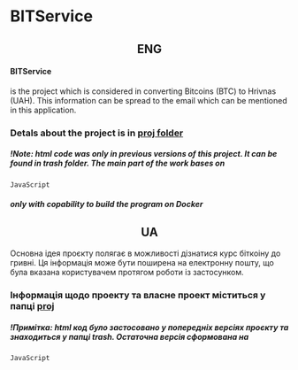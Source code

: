 # BITService
<h2 align = "center"> ENG </h2>
<h4>BITService</h4>
<p>is the project which is considered in converting Bitcoins (BTC) to Hrivnas (UAH). This information can be spread to the email which can be mentioned in this application.</p>
<h3>Detals about the project is in <a href = "https://github.com/SunDall/BITService/tree/main/proj">proj folder</a></h3>
<h5>!Note: html code was only in previous versions of this project. It can be found in trash folder. The main part of the work bases on </h5>

`JavaScript`

<h5>only with copability to build the program on Docker</h5>

<h2 align = "center"> UA </h2>
<p>Основна ідея проєкту полягає в можливості дізнатися курс біткоіну до гривні. Ця інформація може бути поширена на електронну пошту, що була вказана користувачем протягом роботи із застосунком.</p>
<h3>Інформація щодо проекту та власне проект міститься у папці <a href = "https://github.com/SunDall/BITService/tree/main/proj"><b>proj</b></a></h3>
<h5>!Примітка: html код було застосовано у попередніх версіях проєкту та знаходиться у папці trash. Остаточна версія сформована на</h5>

`JavaScript`
